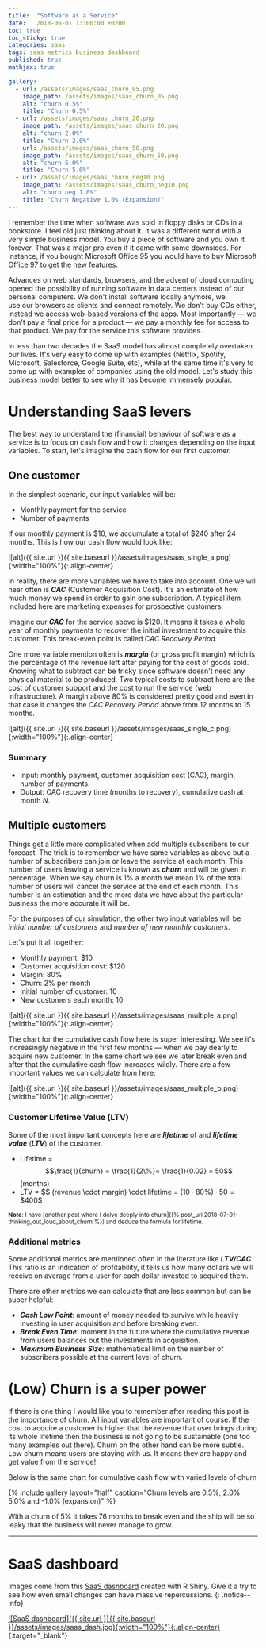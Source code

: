 ```yaml
---
title:  "Software as a Service"
date:   2018-06-01 13:00:00 +0200
toc: true
toc_sticky: true
categories: saas
tags: saas metrics business dashboard
published: true
mathjax: true

gallery:
  - url: /assets/images/saas_churn_05.png
    image_path: /assets/images/saas_churn_05.png
    alt: "churn 0.5%"
    title: "Churn 0.5%"
  - url: /assets/images/saas_churn_20.png
    image_path: /assets/images/saas_churn_20.png
    alt: "churn 2.0%"
    title: "Churn 2.0%"
  - url: /assets/images/saas_churn_50.png
    image_path: /assets/images/saas_churn_50.png
    alt: "churn 5.0%"
    title: "Churn 5.0%"    
  - url: /assets/images/saas_churn_neg10.png
    image_path: /assets/images/saas_churn_neg10.png
    alt: "churn neg 1.0%"
    title: "Churn Negative 1.0% (Expansion)"  
---
```

I remember the time when software was sold in floppy disks or CDs in a bookstore.
I feel old just thinking about it. It was a different world with a very simple
business model. You buy a piece of software and you own it forever. That was a
major pro even if it came with some downsides. For instance, if you bought
Microsoft Office 95 you would have to buy Microsoft Office 97 to get
the new features.

Advances on web standards, browsers, and the advent of cloud computing
opened the possibility of running software in data centers instead of our
personal computers. We don't install software locally anymore, we  
use our browsers as clients and connect remotely. We don't buy CDs either,
instead we access web-based versions of the apps. Most importantly — we don't
pay a final price for a product — we pay a monthly fee for access to that product.
We pay for the service this software provides.

In less than two decades the SaaS model has almost completely overtaken
our lives. It's very easy to come up with examples (Netflix, Spotify, Microsoft,
Salesforce, Google Suite, etc), while at the same time it's very to come up
with examples of companies using the old model. Let's study this
business model better to see why it has become immensely popular.

# Understanding SaaS levers

The best way to understand the (financial) behaviour of software as a service is
to focus on cash flow and how it changes depending on the input variables.
To start, let's imagine the cash flow for our first customer.

## One customer

In the simplest scenario, our input variables will be:
 * Monthly payment for the service
 * Number of payments

If our monthly payment is $10, we accumulate a total of $240 after 24 months.
This is how our cash flow would look like:

![alt]({{ site.url }}{{ site.baseurl }}/assets/images/saas_single_a.png){:width="100%"}{:.align-center}

In reality, there are more variables we have to take into account. One we will
hear often is **_CAC_** (Customer Acquisition Cost). It's an estimate of how
much money we spend in order to gain one subscription. A typical item included
here are marketing expenses for prospective customers.

Imagine our **_CAC_** for the service above is $120. It means it takes a whole
year of monthly payments to recover the initial investment to acquire this customer.
This break-even point is called _CAC Recovery Period_.

One more variable mention often is **_margin_** (or gross profit margin) which is the
percentage of the revenue left after paying for the cost of goods sold. Knowing
what to subtract can be tricky since software doesn't need any physical material
to be produced. Two typical costs to subtract here are the cost of customer support
and the cost to run the service (web infrastructure). A margin above 80% is
considered pretty good and even in that case it changes the _CAC Recovery Period_
above from 12 months to 15 months.

![alt]({{ site.url }}{{ site.baseurl }}/assets/images/saas_single_c.png){:width="100%"}{:.align-center}

### Summary

* Input: monthly payment, customer acquisition cost (CAC), margin, number of payments.
* Output: CAC recovery time (months to recovery), cumulative cash at month _N_.

## Multiple customers

Things get a little more complicated when add multiple subscribers to our forecast.
The trick is to remember we have same variables as above but a number of subscribers
can join or leave the service at each month. This number of users leaving a service
is known as **_churn_** and will be given in percentage. When we say churn is 1% a
month we mean 1% of the total number of users will cancel the service at the
end of each month. This number is an estimation and the more data we have about
the particular business the more accurate it will be.

For the purposes of our simulation, the other two input variables will be _initial number of customers_
and _number of new monthly customers_.

Let's put it all together:

* Monthly payment: $10
* Customer acquisition cost: $120
* Margin: 80%
* Churn: 2% per month
* Initial number of customer: 10
* New customers each month: 10


![alt]({{ site.url }}{{ site.baseurl }}/assets/images/saas_multiple_a.png){:width="100%"}{:.align-center}

The chart for the cumulative cash flow here is super interesting. We see it's
increasingly negative in the first few months — when we pay dearly to acquire new
customer. In the same chart we see we later break even and after that the cumulative
cash flow increases wildly. There are a few important values we can calculate from here:

![alt]({{ site.url }}{{ site.baseurl }}/assets/images/saas_multiple_b.png){:width="100%"}{:.align-center}

### Customer Lifetime Value (LTV)
Some of the most important concepts here are **_lifetime_** of and **_lifetime value_**
(**_LTV_**) of the customer.
* Lifetime = $$\frac{1}{churn} = \frac{1}{2\%}= \frac{1}{0.02} = 50$$ (months)
* LTV = $$ (revenue \cdot margin) \cdot lifetime = ($10 \cdot 80\%) \cdot 50 = \$400$$

<sub>**Note**: I have [another post where I delve deeply into churn]({% post_url 2018-07-01-thinking_out_loud_about_churn %}) and deduce the formula for lifetime.</sub>

### Additional metrics

Some additional metrics are mentioned often in the literature like **_LTV/CAC_**.
This ratio is an indication of profitability, it tells us how many dollars we
will receive on average from a user for each dollar invested to acquired them.

There are other metrics we can calculate that are less common but can be super
helpful:
* **_Cash Low Point_**: amount of money needed to survive while heavily investing in user acquisition and before breaking even.
* **_Break Even Time_**: moment in the future where the cumulative revenue from users balances out the investments in acquisition.
* **_Maximum Business Size_**: mathematical limit on the number of subscribers possible at the current level of churn.

# (Low) Churn is a super power

If there is one thing I would like you to remember after reading this post is
the importance of churn. All input variables are important of course. If the cost
to acquire a customer is higher that the revenue that user brings during its whole lifetime
then the business is not going to be sustainable (one too many examples out there).
Churn on the other hand can be more subtle. Low churn means users are staying with us.
It means they are happy and get value from the service!

Below is the same chart for cumulative cash flow with varied levels of churn

{% include gallery layout="half" caption="Churn levels are 0.5%, 2.0%, 5.0% and -1.0% (expansion)" %}

With a churn of 5% it takes 76 months to break even and the ship will be so
leaky that the business will never manage to grow.

---

# SaaS dashboard

Images come from this [SaaS dashboard](https://leofranco.shinyapps.io/saas/) created with R Shiny.
Give it a try to see how even small changes can have massive repercussions.
{: .notice--info}

[![SaaS dashboard]({{ site.url }}{{ site.baseurl }}/assets/images/saas_dash.jpg){:width="100%"}{:.align-center}](https://leofranco.shinyapps.io/saas/){:target="_blank"}
